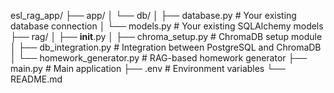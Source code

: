 esl_rag_app/
├── app/
│   └── db/
│       ├── database.py   # Your existing database connection
│       └── models.py     # Your existing SQLAlchemy models
├── rag/
│   ├── __init__.py
│   ├── chroma_setup.py      # ChromaDB setup module
│   ├── db_integration.py    # Integration between PostgreSQL and ChromaDB
│   └── homework_generator.py # RAG-based homework generator
├── main.py                  # Main application
├── .env                     # Environment variables
└── README.md
